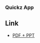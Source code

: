 ### Quickz App
## Link
- [PDF + PPT](https://drive.google.com/drive/folders/1XTcPa_YnyHTgigxv6bc_toDK79Au5lQK?usp=drive_link)
